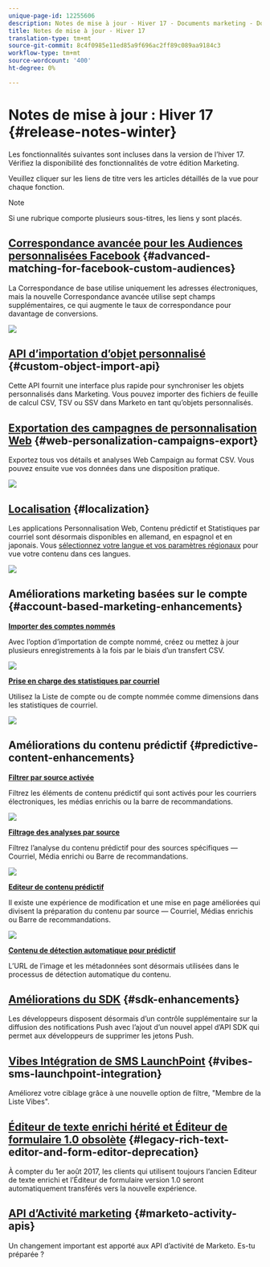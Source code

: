 ```yaml
---
unique-page-id: 12255606
description: Notes de mise à jour - Hiver 17 - Documents marketing - Documentation du produit
title: Notes de mise à jour - Hiver 17
translation-type: tm+mt
source-git-commit: 8c4f0985e11ed85a9f696ac2ff89c089aa9184c3
workflow-type: tm+mt
source-wordcount: '400'
ht-degree: 0%

---
```



# Notes de mise à jour : Hiver 17 {#release-notes-winter}

Les fonctionnalités suivantes sont incluses dans la version de l’hiver 17. Vérifiez la disponibilité des fonctionnalités de votre édition Marketing.

Veuillez cliquer sur les liens de titre vers les articles détaillés de la vue pour chaque fonction.

>[!NOTE]
>
>Si une rubrique comporte plusieurs sous-titres, les liens y sont placés.

## [Correspondance avancée pour les Audiences personnalisées Facebook](/help/marketo/product-docs/demand-generation/ad-network-integrations/add-facebook-custom-audiences-as-a-launchpoint-service.md) {#advanced-matching-for-facebook-custom-audiences}

La Correspondance de base utilise uniquement les adresses électroniques, mais la nouvelle Correspondance avancée utilise sept champs supplémentaires, ce qui augmente le taux de correspondance pour davantage de conversions.

![](assets/fb-custom-audiences-schebsches.png)

## [API d’importation d’objet personnalisé](http://developers.marketo.com/rest-api/lead-database/custom-objects/) {#custom-object-import-api}

Cette API fournit une interface plus rapide pour synchroniser les objets personnalisés dans Marketing. Vous pouvez importer des fichiers de feuille de calcul CSV, TSV ou SSV dans Marketo en tant qu’objets personnalisés.

## [Exportation des campagnes de personnalisation Web](/help/marketo/product-docs/web-personalization/working-with-web-campaigns/export-web-campaign-data.md) {#web-personalization-campaigns-export}

Exportez tous vos détails et analyses Web Campaign au format CSV. Vous pouvez ensuite vue vos données dans une disposition pratique.

![](assets/web-personalization-csv-download-hand.png)

## [Localisation](http://docs.marketo.com/display/docs/web+personalization) {#localization}

Les applications Personnalisation Web, Contenu prédictif et Statistiques par courriel sont désormais disponibles en allemand, en espagnol et en japonais. Vous [sélectionnez votre langue et vos paramètres régionaux](/help/marketo/product-docs/administration/settings/select-your-language-locale-and-time-zone.md) pour vue votre contenu dans ces langues.

![](assets/japanese-web-personalization.png)

## Améliorations marketing basées sur le compte {#account-based-marketing-enhancements}

**[Importer des comptes nommés](/help/marketo/product-docs/account-based-marketing/target/named-accounts/import-named-accounts.md)**

Avec l’option d’importation de compte nommé, créez ou mettez à jour plusieurs enregistrements à la fois par le biais d’un transfert CSV.

![](assets/inatwo.png)

**[Prise en charge des statistiques par courriel](/help/marketo/product-docs/reporting/email-insights/filtering-in-email-insights.md)**

Utilisez la Liste de compte ou de compte nommée comme dimensions dans les statistiques de courriel.

![](assets/ei.png)

## Améliorations du contenu prédictif {#predictive-content-enhancements}

**[Filtrer par source activée](/help/marketo/product-docs/predictive-content/working-with-predictive-content/understanding-predictive-content.md)**

Filtrez les éléments de contenu prédictif qui sont activés pour les courriers électroniques, les médias enrichis ou la barre de recommandations.

![](assets/predictive-content-enabled-source.png)

**[Filtrage des analyses par source](/help/marketo/product-docs/predictive-content/working-with-predictive-content/understanding-predictive-content.md)**

Filtrez l’analyse du contenu prédictif pour des sources spécifiques — Courriel, Média enrichi ou Barre de recommandations.

![](assets/predictive-content-analytics-by-source.png)

**[Editeur de contenu prédictif](http://docs.marketo.com/display/docs/edit+predictive+content)**

Il existe une expérience de modification et une mise en page améliorées qui divisent la préparation du contenu par source — Courriel, Médias enrichis ou Barre de recommandations.

![](assets/predictive-content-editor.png)

**[Contenu de détection automatique pour prédictif](/help/marketo/product-docs/predictive-content/getting-started/enable-content-discovery.md)**

L’URL de l’image et les métadonnées sont désormais utilisées dans le processus de détection automatique du contenu.

## [Améliorations du SDK](http://developers.marketo.com/mobile/) {#sdk-enhancements}

Les développeurs disposent désormais d’un contrôle supplémentaire sur la diffusion des notifications Push avec l’ajout d’un nouvel appel d’API SDK qui permet aux développeurs de supprimer les jetons Push.

## [Vibes Intégration de SMS LaunchPoint](/help/marketo/product-docs/mobile-marketing/vibes-sms-messages/use-vibes-sms-messages-in-smart-list-triggers-and-filters.md) {#vibes-sms-launchpoint-integration}

Améliorez votre ciblage grâce à une nouvelle option de filtre, &quot;Membre de la Liste Vibes&quot;.

## [Éditeur de texte enrichi hérité et Éditeur de formulaire 1.0 obsolète](https://nation.marketo.com/docs/DOC-4315) {#legacy-rich-text-editor-and-form-editor-deprecation}

À compter du 1er août 2017, les clients qui utilisent toujours l’ancien Editeur de texte enrichi et l’Éditeur de formulaire version 1.0 seront automatiquement transférés vers la nouvelle expérience.

## [API d’Activité marketing](https://developers.marketo.com/blog/important-change-activity-records-marketo-apis/) {#marketo-activity-apis}

Un changement important est apporté aux API d’activité de Marketo. Es-tu préparée ?
